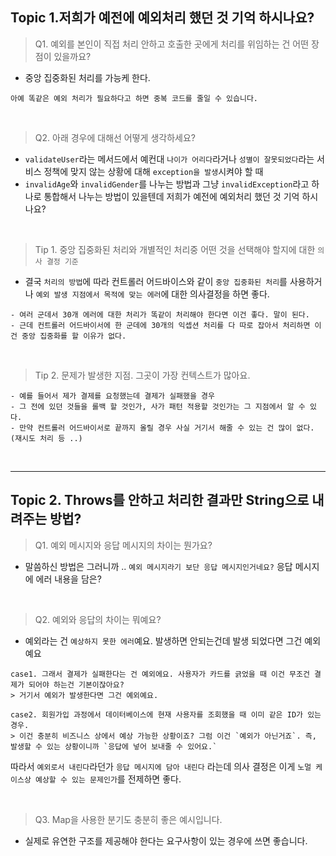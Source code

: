 ## Topic 1.저희가 예전에 예외처리 했던 것 기억 하시나요? 
> Q1. 예외를 본인이 직접 처리 안하고 호출한 곳에게 처리를 위임하는 건 어떤 장점이 있을까요?
- 중앙 집중화된 처리를 가능케 한다.
```
아예 똑같은 예외 처리가 필요하다고 하면 중복 코드를 줄일 수 있습니다.
```

<br>

> Q2. 아래 경우에  대해선 어떻게 생각하세요?
- `validateUser`라는 메서드에서 예컨대 `나이가 어리다`라거나 `성별이 잘못되었다`라는 서비스 정책에 맞지 않는 상황에 대해 `exception을 발생`시켜야 할 때 
- `invalidAge`와 `invalidGender`를 나누는 방법과 그냥 `invalidException`라고 하나로 통합해서 나누는 방법이 있을텐데 저희가 예전에 예외처리 했던 것 기억 하시나요?


<br>

> Tip 1. 중앙 집중화된 처리와 개별적인 처리중 어떤 것을 선택해야 할지에 대한 `의사 결정 기준`
- 결국 `처리의 방법`에 따라 컨트롤러 어드바이스와 같이 `중앙 집중화된 처리`를 사용하거나 `예외 발생 지점에서 목적에 맞는 에러`에 대한 의사결정을 하면 좋다.

```
- 여러 군데서 30개 에러에 대한 처리가 똑같이 처리해야 한다면 이건 좋다. 말이 된다.
- 근데 컨트롤러 어드바이서에 한 군데에 30개의 익셉션 처리를 다 따로 잡아서 처리하면 이건 중앙 집중화를 할 이유가 없다.
```

<br>

> Tip 2. 문제가 발생한 지점. 그곳이 가장 컨텍스트가 많아요.
```
- 예를 들어서 제가 결제를 요청했는데 결제가 실패했을 경우
- 그 전에 있던 것들을 롤백 할 것인가, 사가 패턴 적용할 것인가는 그 지점에서 알 수 있다.
- 만약 컨트롤러 어드바이서로 끝까지 올릴 경우 사실 거기서 해줄 수 있는 건 많이 없다. (재시도 처리 등 ..)
```



<br>

---


## Topic 2. Throws를 안하고 처리한 결과만 String으로 내려주는 방법?
> Q1. 예외 메시지와 응답 메시지의 차이는 뭔가요?
- 말씀하신 방법은 그러니까 .. `예외 메시지라기 보단 응답 메시지인거네요?` 응답 메시지에 에러 내용을 담은?

<br>

> Q2. 예외와 응답의 차이는 뭐예요?
- 예외라는 건 `예상하지 못한 에러`예요. 발생하면 안되는건데 발생 되었다면 그건 예외예요
```
case1. 그래서 결제가 실패한다는 건 예외에요. 사용자가 카드를 긁었을 때 이건 무조건 결제가 되어야 하는건 기본이잖아요?
> 거기서 예외가 발생한다면 그건 예외예요.
```
```
case2. 회원가입 과정에서 데이터베이스에 현재 사용자를 조회했을 때 이미 같은 ID가 있는 경우.
> 이건 충분히 비즈니스 상에서 예상 가능한 상황이죠? 그럼 이건 `예외가 아닌거죠`. 즉, 발생할 수 있는 상황이니까 `응답에 넣어 보내줄 수 있어요.`
```

따라서 `예외로서 내린다`라던가 `응답 메시지에 담아 내린다` 라는데 의사 결정은 이게 `노멀 케이스상 예상할 수 있는 문제인가`를 전제하면 좋다.

<br>

> Q3. Map을 사용한 분기도 충분히 좋은 예시입니다.
- 실제로 유연한 구조를 제공해야 한다는 요구사항이 있는 경우에 쓰면 좋습니다.





